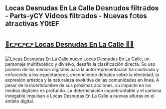 ## Locas Desnudas En La Calle D𝚎sn𝚞dos filtr𝚊dos - Parts-yCY Vid𝚎os filtr𝚊dos - N𝚞evas f𝚘tos atr𝚊ctivas Y0tEF

# <h2><a href="http://mbb3iy.tromn.icu/?c=Locas+Desnudas+En+La+Calle">🔗👉👉👉 Locas Desnudas En La Calle 🔗🔗</a></h2>

[![Locas Desnudas En La Calle nuevo](https://i.imgur.com/pEAQMta.gif)](http://mbb3iy.tromn.icu/?c=Locas+Desnudas+En+La+Calle)
Locas Desnudas En La Calle, un personaje multifacético y divisivo, desafía la clasificación directa. Su uso pionero de los medios digitales para la autorrepresentación ha cautivado y enfurecido a los espectadores, encendiendo debates sobre la identidad, la expresión artística y la naturaleza evolutiva de las comunidades en línea. A pesar de la incertidumbre de sus próximas acciones, su impacto en los medios digitales es profundo. La determinación inquebrantable y el carisma innegable impulsan a Locas Desnudas En La Calle a nuevas alturas en el ámbito digital.
